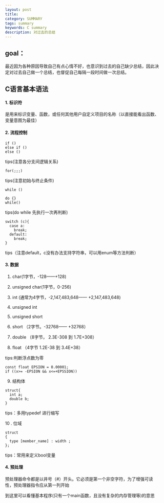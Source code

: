 ```yaml
---
layout: post
title: 
category: SUMMARY
tags: summary
keywords: C summary
description: 对过去的总结
---
```


## goal：
最近因为各种原因导致自己有点心情不好，也意识到过去的自己缺少总结，因此决定对过去自己做一个总结，也督促自己每隔一段时间做一次总结。

## C语言基本语法

#### 1. 标识符
是用来标识变量、函数，或任何其他用户自定义项目的名称（以直接能看出函数、变量意图为最佳）

#### 2. 流程控制
```
if ()
else if ()
else ()
```
tips(注意各分支间逻辑关系)

```
for(;;;)
```
tips(注意初始与终止条件)

```
while ()

do {}
while()
```
tips(do while 先执行一次再判断)

```
switch (c){
  case a:
	break;
  default:
	break;
}
```
tips（注意default，c没有办法支持字符串，可以用enum等方法判断）

#### 3. 数据
1. char(1字节，-128——+128)

2. unsigned char(1字节，0-256)

3. int (通常为4字节，-2,147,483,648—— +2,147,483,648)

4. unsigned int

5. unsigned short 

6. short  （2字节。-32768—— +32768）

7. double  （8字节， 2.3E-308 到 1.7E+308）

8. float （4字节 1.2E-38 到 3.4E+38）

tips:判断浮点数为零
```
const float EPSION = 0.00001;
if ((x>= -EPSION && x<=+EPSSION))
```

9. 结构体

```
struct{
  int a;
  double b;
}
```
tips：多用typedef 进行缩写

10 . 位域

```
struct
{
  type [member_name] : width ;
};
```
tips：常用来定义bool变量

#### 4. 预处理

预处理器命令都是以井号（#）开头。它必须是第一个非空字符，为了增强可读性，预处理器指令应从第一列开始
 
 到这里可以看懂基本程序(只有一个main函数，且没有复杂的内存管理等)的意思
